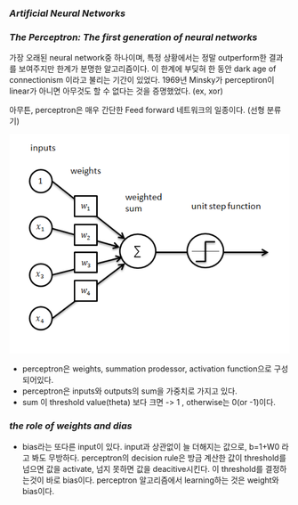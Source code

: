
### *Artificial Neural Networks*
### *The Perceptron: The first generation of neural networks*

가장 오래된 neural network중 하나이며, 특정 상황에서는 정말 outperform한 결과를 보여주지만 한계가 분명한 알고리즘이다.
이 한계에 부딪혀 한 동안 dark age of connectionism 이라고 불리는 기간이 있었다.
1969년 Minsky가 perceptiron이 linear가 아니면 아무것도 할 수 없다는 것을 증명했었다. (ex, xor)

아무튼, perceptron은 매우 간단한 Feed forward 네트워크의 일종이다. (선형 분류기)


![Alt text](./image/p0.png)


  - perceptron은 weights, summation prodessor, activation function으로 구성되어있다.
  - perceptron은 inputs와 outputs의 sum을 가중치로 가지고 있다.
  - sum 이 threshold value(theta) 보다 크면 -> 1 , otherwise는 0(or -1)이다.
  
### *the role of weights and dias*

  - bias라는 또다른 input이 있다. input과 상관없이 늘 더해지는 값으로, b=1+W0 라고 봐도 무방하다. perceptron의 decision rule은 방금 계산한 값이 threshold를 넘으면 값을 activate, 넘지 못하면 값을 deacitive시킨다. 이 threshold를 결정하는것이 바로 bias이다. perceptron 알고리즘에서 learning하는 것은 weight와 bias이다.
  
